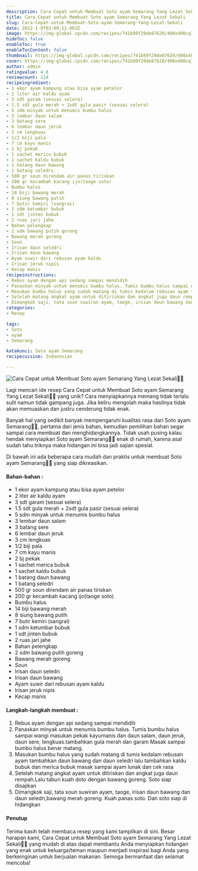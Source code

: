 ```yaml
---
description: Cara Cepat untuk Membuat Soto ayam Semarang Yang Lezat Sekali"
title: Cara Cepat untuk Membuat Soto ayam Semarang Yang Lezat Sekali
slug: Cara-Cepat-untuk-Membuat-Soto-ayam-Semarang-Yang-Lezat-Sekali
date: 2022-1-9T03:09:12.063Z
image: https://img-global.cpcdn.com/recipes/741b89f29de87620/400x400cq70/photo.jpg
hideToc: false
enableToc: true
enableTocContent: false
thumbnail: https://img-global.cpcdn.com/recipes/741b89f29de87620/400x400cq70/photo.jpg
cover: https://img-global.cpcdn.com/recipes/741b89f29de87620/400x400cq70/photo.jpg
author: admin
ratingvalue: 4.8
reviewcount: 124
recipeingredient:
- 1 ekor ayam kampung atau bisa ayam petelor
- 2 liter air kaldu ayam
- 3 sdt garam (sesuai selera)
- 1.5 sdt gula merah + 2sdt gula pasir (sesuai selera)
- 5 sdm minyak untuk menumis bumbu halus
- 3 lembar daun salam
- 3 batang sere
- 6 lembar daun jeruk
- 3 cm lengkuas
- 1/2 biji pala
- 7 cm kayu manis
- 2 bj pekak
- 1 sachet merica bubuk
- 1 sachet kaldu bubuk
- 1 batang daun bawang
- 1 batang seledri
- 500 gr soun direndam air panas tiriskan
- 200 gr kecambah kacang ijo(taoge soto)
- Bumbu halus
- 14 biji bawang merah
- 8 siung bawang putih
- 7 butir kemiri (sangrai)
- 1 sdm ketumbar bubuk
- 1 sdt jinten bubuk
- 2 ruas jari jahe
- Bahan pelengkap
- 2 sdm bawang putih goreng
- Bawang merah goreng
- Soun
- Irisan daun seledri
- Irisan daun bawang
- Ayam suwir dari rebusan ayam kaldu
- Irisan jeruk nipis
- Kecap manis
recipeinstructions:
- Rebus ayam dengan api sedang sampai mendidih
- Panaskan minyak untuk menumis bumbu halus. Tumis bumbu halus sampai wangi masukan pekak kayumanis dan daun salam, daun jeruk, daun sere, lengkuas.tambahkan gula merah dan garam Masak sampai bumbu halus benar matang.
- Masukan bumbu halus yang sudah matang di tumis kedalam rebusan ayam tambahkan daun bawang dan daun seledri lalu tambahkan kaldu bubuk dan merica bubuk masak sampai ayam lunak dan cek rasa
- Setelah matang angkat ayam untuk ditiriskan dan angkat juga daun rempah.Lalu taburi kuah doto dengan bawang goreng. Soto siap disajikan
- Dimangkok saji, tata soun suwiran ayam, taoge, irisan daun bawang dan daun seledri,bawang merah goreng. Kuah panas soto. Dan soto siap di hidangkan
categories:
- Resep

tags:
- Soto
- ayam
- Semarang

katakunci: Soto ayam Semarang
recipecuisine: Indonesian

---
```


![Cara Cepat untuk Membuat Soto ayam Semarang Yang Lezat Sekali👩‍🍳](https://img-global.cpcdn.com/recipes/741b89f29de87620/400x400cq70/photo.jpg)

Lagi mencari ide resep Cara Cepat untuk Membuat Soto ayam Semarang Yang Lezat Sekali👩‍🍳 yang unik? Cara menyiapkannya memang tidak terlalu sulit namun tidak gampang juga. Jika keliru mengolah maka hasilnya tidak akan memuaskan dan justru cenderung tidak enak.

Banyak hal yang sedikit banyak mempengaruhi kualitas rasa dari Soto ayam Semarang👩‍🍳, pertama dari jenis bahan, kemudian pemilihan bahan segar sampai cara membuat dan menghidangkannya. Tidak usah pusing kalau hendak menyiapkan Soto ayam Semarang👩‍🍳 enak di rumah, karena asal sudah tahu triknya maka hidangan ini bisa jadi sajian spesial.

Di bawah ini ada beberapa cara mudah dan praktis untuk membuat Soto ayam Semarang👩‍🍳 yang siap dikreasikan.

<!--inarticleads1-->

#### Bahan-bahan :

- 1 ekor ayam kampung atau bisa ayam petelor
- 2 liter air kaldu ayam
- 3 sdt garam (sesuai selera)
- 1.5 sdt gula merah + 2sdt gula pasir (sesuai selera)
- 5 sdm minyak untuk menumis bumbu halus
- 3 lembar daun salam
- 3 batang sere
- 6 lembar daun jeruk
- 3 cm lengkuas
- 1/2 biji pala
- 7 cm kayu manis
- 2 bj pekak
- 1 sachet merica bubuk
- 1 sachet kaldu bubuk
- 1 batang daun bawang
- 1 batang seledri
- 500 gr soun direndam air panas tiriskan
- 200 gr kecambah kacang ijo(taoge soto)
- Bumbu halus
- 14 biji bawang merah
- 8 siung bawang putih
- 7 butir kemiri (sangrai)
- 1 sdm ketumbar bubuk
- 1 sdt jinten bubuk
- 2 ruas jari jahe
- Bahan pelengkap
- 2 sdm bawang putih goreng
- Bawang merah goreng
- Soun
- Irisan daun seledri
- Irisan daun bawang
- Ayam suwir dari rebusan ayam kaldu
- Irisan jeruk nipis
- Kecap manis

<!--inarticleads2-->

#### Langkah-langkah membuat :

1. Rebus ayam dengan api sedang sampai mendidih
1. Panaskan minyak untuk menumis bumbu halus. Tumis bumbu halus sampai wangi masukan pekak kayumanis dan daun salam, daun jeruk, daun sere, lengkuas.tambahkan gula merah dan garam Masak sampai bumbu halus benar matang.
1. Masukan bumbu halus yang sudah matang di tumis kedalam rebusan ayam tambahkan daun bawang dan daun seledri lalu tambahkan kaldu bubuk dan merica bubuk masak sampai ayam lunak dan cek rasa
1. Setelah matang angkat ayam untuk ditiriskan dan angkat juga daun rempah.Lalu taburi kuah doto dengan bawang goreng. Soto siap disajikan
1. Dimangkok saji, tata soun suwiran ayam, taoge, irisan daun bawang dan daun seledri,bawang merah goreng. Kuah panas soto. Dan soto siap di hidangkan

#### Penutup

Terima kasih telah membaca resep yang kami tampilkan di sini. Besar harapan kami, Cara Cepat untuk Membuat Soto ayam Semarang Yang Lezat Sekali👩‍🍳 yang mudah di atas dapat membantu Anda menyiapkan hidangan yang enak untuk keluarga/teman maupun menjadi inspirasi bagi Anda yang berkeinginan untuk berjualan makanan. Semoga bermanfaat dan selamat mencoba!